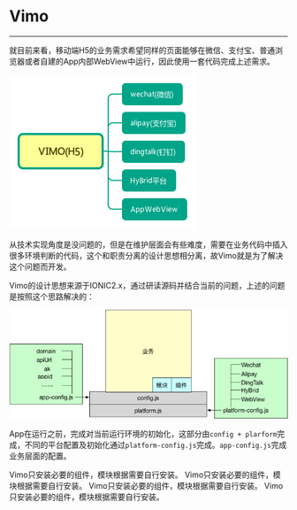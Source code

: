 # Vimo
---

就目前来看，移动端H5的业务需求希望同样的页面能够在微信、支付宝、普通浏览器或者自建的App内部WebView中运行，因此使用一套代码完成上述需求。


![](./static/VIMO(H5).png)


从技术实现角度是没问题的，但是在维护层面会有些难度，需要在业务代码中插入很多环境判断的代码，这个和职责分离的设计思想相分离，故Vimo就是为了解决这个问题而开发。

Vimo的设计思想来源于IONIC2.x，通过研读源码并结合当前的问题，上述的问题是按照这个思路解决的：

![](./static/layer-structure.png)

App在运行之前，完成对当前运行环境的初始化，这部分由`config + plarform`完成，不同的平台配置及初始化通过`platform-config.js`完成。`app-config.js`完成业务层面的配置。


Vimo只安装必要的组件，模块根据需要自行安装。
Vimo只安装必要的组件，模块根据需要自行安装。
Vimo只安装必要的组件，模块根据需要自行安装。
Vimo只安装必要的组件，模块根据需要自行安装。